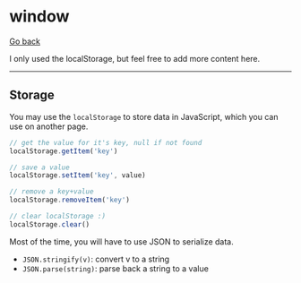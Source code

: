 # window

[Go back](..#javascript-for-websites)

I only used the localStorage, but feel free to add more content here.

<hr class="sl">

## Storage

You may use the ``localStorage`` to store data in JavaScript, which you can use on another page.

```js
// get the value for it's key, null if not found 
localStorage.getItem('key')

// save a value
localStorage.setItem('key', value)

// remove a key+value
localStorage.removeItem('key')

// clear localStorage :)
localStorage.clear()
```

Most of the time, you will have to use JSON to serialize data.

* `JSON.stringify(v)`: convert v to a string
* `JSON.parse(string)`: parse back a string to a value